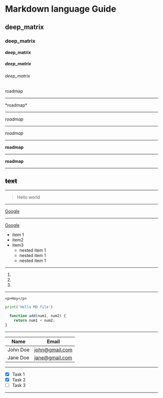 # Markdown language Guide
## deep_matrix
### deep_matrix
#### deep_matrix
##### deep_matrix
###### deep_matrix
roadmap
___
\*roadmap\*
___
*roadmap*
___
_roadmap_
___
**roadmap**
___
__roadmap__
___
~~text~~
---
___
>Hello world
___
[Google](https://google.com/)
___
[Google](https://google.com/
"google")
* item 1
* item2
* item3
  * nested item 1
  * nested item 1
  * nested item 1
 ---
 1.
 1.
 1.
 ---
 `<p>Hey</p>`
 
<!--  ![Markdown Logo]
 (https://markdown-here.com/img/icon256.png) -->

```python
print('Hello MD file')
```

```javascript
  function add(num1, num2) {
    return num1 + num2;
}
```
---

| Name     | Email                |
|----------|----------------------|
| John Doe | john@gmail.com       |
| Jane Doe | jane@gmail.com       |

___
* [X] Task 1
* [X] Task 2
* [ ] Task 3
---
